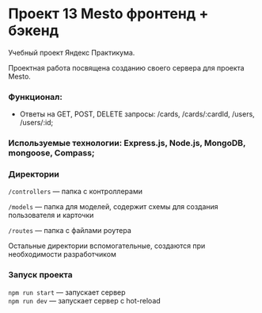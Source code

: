 # Проект 13 Mesto фронтенд + бэкенд

Учебный проект Яндекс Практикума.

Проектная работа посвящена созданию своего сервера для проекта Mesto.

### Функционал:

* Ответы на GET, POST, DELETE запросы: /cards, /cards/:cardId, /users, /users/:id;

### Используемые технологии: Express.js, Node.js, MongoDB, mongoose, Compass;

### Директории

`/controllers` — папка с контроллерами

`/models` — папка для моделей, содержит схемы для создания пользователя и карточки
 
`/routes` — папка с файлами роутера  
  
Остальные директории вспомогательные, создаются при необходимости разработчиком

### Запуск проекта

`npm run start` — запускает сервер   
`npm run dev` — запускает сервер с hot-reload
